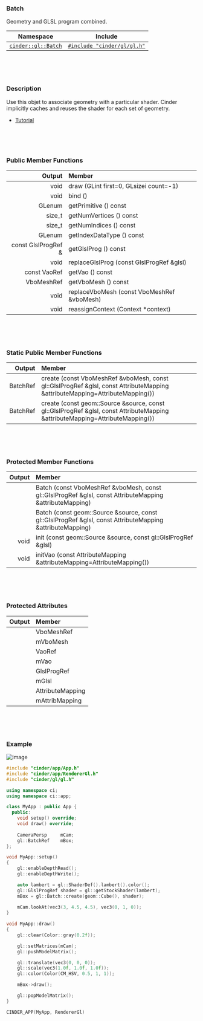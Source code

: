 ### Batch

Geometry and GLSL program combined.

| Namespace                | Include   
|--------------------------|-----------
| [`cinder::gl::Batch`]    | [`#include "cinder/gl/gl.h"`]

[`cinder::gl::Batch`]: https://libcinder.org/docs/branch/master/classcinder_1_1gl_1_1_batch.html
[`#include "cinder/gl/gl.h"`]: https://github.com/cinder/Cinder/blob/master/include/cinder/gl/Batch.h

<br>
<br>
<br>

### Description

Use this objet to associate geometry with a particular shader. Cinder implicitly caches and reuses the shader for each set of geometry.

- [Tutorial](https://libcinder.org/docs/branch/master/guides/opengl/part3.html)


<br>
<br>
<br>

### Public Member Functions

| Output       | Member
|-------------:|:--------------
| void         | draw (GLint first=0, GLsizei count=-1)
| void         | bind ()
| GLenum       | getPrimitive () const
| size_t       | getNumVertices () const
| size_t       | getNumIndices () const
| GLenum       | getIndexDataType () const
| const GlslProgRef & | getGlslProg () const
| void         | replaceGlslProg (const GlslProgRef &glsl)
| const VaoRef | getVao () const
| VboMeshRef   | getVboMesh () const
| void         | replaceVboMesh (const VboMeshRef &vboMesh)
| void         | reassignContext (Context *context)

<br>
<br>
<br>

### Static Public Member Functions

| Output   | Member
|---------:|:--------------
| BatchRef | create (const VboMeshRef &vboMesh, const gl::GlslProgRef &glsl, const AttributeMapping &attributeMapping=AttributeMapping())
| BatchRef | create (const geom::Source &source, const gl::GlslProgRef &glsl, const AttributeMapping &attributeMapping=AttributeMapping())

<br>
<br>
<br>

### Protected Member Functions

| Output | Member
|-------:|:--------
|        | Batch (const VboMeshRef &vboMesh, const gl::GlslProgRef &glsl, const AttributeMapping &attributeMapping)
|        | Batch (const geom::Source &source, const gl::GlslProgRef &glsl, const AttributeMapping &attributeMapping)
| void   | init (const geom::Source &source, const gl::GlslProgRef &glsl)
| void   | initVao (const AttributeMapping &attributeMapping=AttributeMapping())

<br>
<br>
<br>

### Protected Attributes

| Output | Member
|-------:|:--------------
| | VboMeshRef
| | mVboMesh
| | VaoRef
| | mVao
| | GlslProgRef
| | mGlsl
| | AttributeMapping
| | mAttribMapping

<br>
<br>
<br>

### Example

![image](https://cloud.githubusercontent.com/assets/2152766/14059908/688c6ba6-f30f-11e5-8371-c74ad8452d5d.png)


```cpp
#include "cinder/app/App.h"
#include "cinder/app/RendererGl.h"
#include "cinder/gl/gl.h"

using namespace ci;
using namespace ci::app;

class MyApp : public App {
  public:
    void setup() override;
    void draw() override;
    
    CameraPersp     mCam;
    gl::BatchRef    mBox;
};

void MyApp::setup()
{
    gl::enableDepthRead();
    gl::enableDepthWrite();

    auto lambert = gl::ShaderDef().lambert().color();
    gl::GlslProgRef shader = gl::getStockShader(lambert);   
    mBox = gl::Batch::create(geom::Cube(), shader);
    
    mCam.lookAt(vec3(3, 4.5, 4.5), vec3(0, 1, 0));
}

void MyApp::draw()
{
    gl::clear(Color::gray(0.2f));

    gl::setMatrices(mCam);
    gl::pushModelMatrix();

    gl::translate(vec3(0, 0, 0));
    gl::scale(vec3(1.0f, 1.0f, 1.0f));
    gl::color(Color(CM_HSV, 0.5, 1, 1));

    mBox->draw();

    gl::popModelMatrix();
}

CINDER_APP(MyApp, RendererGl)
```
